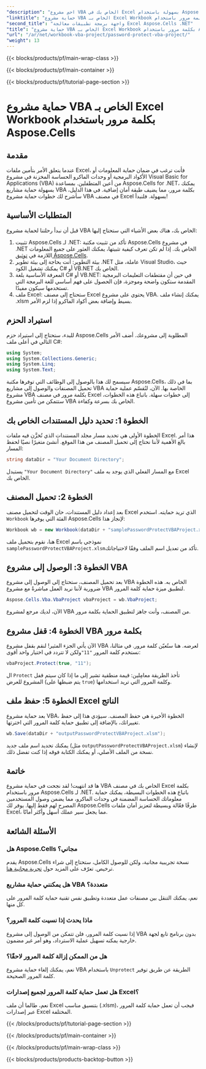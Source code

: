 ```yaml
---
"description": "احمِ مشروع VBA الخاص بك في Excel بسهولة باستخدام Aspose.Cells لـ .NET. اتبع هذا الدليل خطوة بخطوة لتعزيز الأمان."
"linktitle": "حماية مشروع VBA الخاص بـ Excel Workbook بكلمة مرور باستخدام Aspose.Cells"
"second_title": "واجهة برمجة تطبيقات معالجة Excel Aspose.Cells .NET"
"title": "حماية مشروع VBA الخاص بـ Excel Workbook بكلمة مرور باستخدام Aspose.Cells"
"url": "/ar/net/workbook-vba-project/password-protect-vba-project/"
"weight": 13
---
```


{{< blocks/products/pf/main-wrap-class >}}

{{< blocks/products/pf/main-container >}}

{{< blocks/products/pf/tutorial-page-section >}}

# حماية مشروع VBA الخاص بـ Excel Workbook بكلمة مرور باستخدام Aspose.Cells

## مقدمة
عندما يتعلق الأمر بتأمين ملفات Excel، فأنت ترغب في ضمان حماية المعلومات أو الأكواد البرمجية أو وحدات الماكرو الحساسة المخزنة في مشروع Visual Basic for Applications (VBA) من أعين المتطفلين. بمساعدة Aspose.Cells for .NET، يمكنك بسهولة حماية مشاريع VBA بكلمة مرور، مما يضيف طبقة أمان إضافية. في هذا الدليل، سأشرح لك خطوات حماية مشروع VBA في مصنف Excel بسهولة. فلنبدأ!
## المتطلبات الأساسية
قبل أن نبدأ رحلتنا لحماية مشروع VBA الخاص بك، هناك بعض الأشياء التي ستحتاج إليها:
1. تثبيت Aspose.Cells لـ .NET: تأكد من تثبيت مكتبة Aspose.Cells في مشروع .NET الخاص بك. إذا لم تكن تعرف كيفية تثبيتها، يمكنك العثور على جميع المعلومات اللازمة في [توثيق Aspose.Cells](https://reference.aspose.com/cells/net/).
2. بيئة التطوير: أنت بحاجة إلى بيئة تطوير .NET عاملة، مثل Visual Studio، حيث يمكنك تشغيل الكود C# أو VB.NET الخاص بك.
3. المعرفة الأساسية بلغة C# أو VB.NET: في حين أن مقتطفات التعليمات البرمجية المقدمة ستكون واضحة وموجزة، فإن الحصول على فهم أساسي للغة البرمجة التي تستخدمها سيكون مفيدًا.
4. ملف Excel: ستحتاج إلى مصنف Excel يحتوي على مشروع VBA. يمكنك إنشاء ملف .xlsm بسيط وإضافة بعض أكواد الماكرو إذا لزم الأمر.
## استيراد الحزم
للبدء، ستحتاج إلى استيراد حزم Aspose.Cells المطلوبة إلى مشروعك. أضف الأمر التالي في أعلى ملف C#:
```csharp
using System;
using System.Collections.Generic;
using System.Linq;
using System.Text;
```
سيسمح لك هذا بالوصول إلى الوظائف التي توفرها مكتبة Aspose.Cells، بما في ذلك تحميل المصنفات والوصول إلى مشاريع VBA الخاصة بها.
الآن، لنُقسّم عملية حماية مشروع VBA بكلمة مرور في مصنف Excel إلى خطوات سهلة. باتباع هذه الخطوات، ستتمكن من تأمين مشروع VBA الخاص بك بسرعة وكفاءة.
## الخطوة 1: تحديد دليل المستندات الخاص بك
الخطوة الأولى هي تحديد مسار مجلد المستندات الذي تُخزَّن فيه ملفات Excel. هذا أمر بالغ الأهمية لأننا نحتاج إلى تحميل المصنف من هذا الموقع. أنشئ متغيرًا نصيًا لحفظ المسار:
```csharp
string dataDir = "Your Document Directory";
```
يستبدل `"Your Document Directory"` مع المسار الفعلي الذي يوجد به ملف Excel الخاص بك.
## الخطوة 2: تحميل المصنف
بعد إعداد دليل المستندات، حان الوقت لتحميل مصنف Excel الذي تريد حمايته. استخدم `Workbook` الفئة التي يوفرها Aspose.Cells لإنجاز هذا:
```csharp
Workbook wb = new Workbook(dataDir + "samplePasswordProtectVBAProject.xlsm");
```
هنا، نقوم بتحميل ملف Excel نموذجي باسم `samplePasswordProtectVBAProject.xlsm`تأكد من تعديل اسم الملف وفقًا لاحتياجاتك.
## الخطوة 3: الوصول إلى مشروع VBA
بعد تحميل المصنف، ستحتاج إلى الوصول إلى مشروع VBA الخاص به. هذه الخطوة ضرورية لأننا نريد العمل مباشرةً مع مشروع VBA لتطبيق ميزة حماية كلمة المرور.
```csharp
Aspose.Cells.Vba.VbaProject vbaProject = wb.VbaProject;
```
الآن، لديك مرجع لمشروع VBA من المصنف، وأنت جاهز لتطبيق الحماية بكلمة مرور.
## الخطوة 4: قفل مشروع VBA بكلمة مرور
الآن يأتي الجزء المثير! لنقم بقفل مشروع VBA لعرضه. هنا ستُعيّن كلمة مرور. في مثالنا، نستخدم كلمة المرور `"11"`ولكن لا تتردد في اختيار واحد أقوى:
```csharp
vbaProject.Protect(true, "11");
```
ال `Protect` تأخذ الطريقة معامِلين: قيمة منطقية تشير إلى ما إذا كان سيتم قفل المشروع للعرض (يتم ضبطها على `true`) وكلمة المرور التي تريد استخدامها.
## الخطوة 5: حفظ ملف Excel الناتج
بعد حماية مشروع VBA، الخطوة الأخيرة هي حفظ المصنف. سيؤدي هذا إلى حفظ تغييراتك، بالإضافة إلى تطبيق حماية كلمة المرور التي اخترتها.
```csharp
wb.Save(dataDir + "outputPasswordProtectVBAProject.xlsm");
```
يمكنك تحديد اسم ملف جديد (مثل `outputPasswordProtectVBAProject.xlsm`) لإنشاء نسخة من الملف الأصلي، أو يمكنك الكتابة فوقه إذا كنت تفضل ذلك.
## خاتمة
ها قد انتهيت! لقد نجحت في حماية مشروع VBA الخاص بك في مصنف Excel بكلمة مرور باستخدام Aspose.Cells لـ .NET. باتباع هذه الخطوات البسيطة، يمكنك حماية معلوماتك الحساسة المضمنة في وحدات الماكرو، مما يضمن وصول المستخدمين المصرح لهم فقط إليها. يوفر لك Aspose.Cells طرقًا فعّالة وبسيطة لتعزيز أمان ملفات Excel، مما يجعل سير عملك أسهل وأكثر أمانًا.
## الأسئلة الشائعة
### هل Aspose.Cells مجاني؟
يقدم Aspose.Cells نسخة تجريبية مجانية، ولكن للوصول الكامل، ستحتاج إلى شراء ترخيص. تعرّف على المزيد حول [تجربة مجانية هنا](https://releases.aspose.com/).
### هل يمكنني حماية مشاريع VBA متعددة؟
نعم، يمكنك التنقل بين مصنفات عمل متعددة وتطبيق نفس تقنية حماية كلمة المرور على كل منها.
### ماذا يحدث إذا نسيت كلمة المرور؟
إذا نسيت كلمة المرور، فلن تتمكن من الوصول إلى مشروع VBA بدون برنامج تابع لجهة خارجية يمكنه تسهيل عملية الاسترداد، وهو أمر غير مضمون.
### هل من الممكن إزالة كلمة المرور لاحقًا؟
نعم، يمكنك إلغاء حماية مشروع VBA باستخدام `Unprotect` الطريقة عن طريق توفير كلمة المرور الصحيحة.
### هل تعمل حماية كلمة المرور لجميع إصدارات Excel؟
نعم، طالما أن ملف Excel بتنسيق مناسب (.xlsm)، فيجب أن تعمل حماية كلمة المرور عبر إصدارات Excel المختلفة.


{{< /blocks/products/pf/tutorial-page-section >}}

{{< /blocks/products/pf/main-container >}}

{{< /blocks/products/pf/main-wrap-class >}}

{{< blocks/products/products-backtop-button >}}
